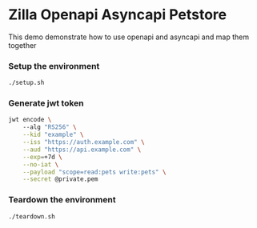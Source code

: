 # Zilla Openapi Asyncapi Petstore

This demo demonstrate how to use openapi and asyncapi and map them together

### Setup the environment

```bash
./setup.sh
```

### Generate jwt token

```bash
jwt encode \                                                                                                                                           130 ↵ ──(Mon,Mar18)─┘
    --alg "RS256" \
    --kid "example" \
    --iss "https://auth.example.com" \
    --aud "https://api.example.com" \
    --exp=+7d \
    --no-iat \
    --payload "scope=read:pets write:pets" \
    --secret @private.pem
```

### Teardown the environment

```bash
./teardown.sh
```
